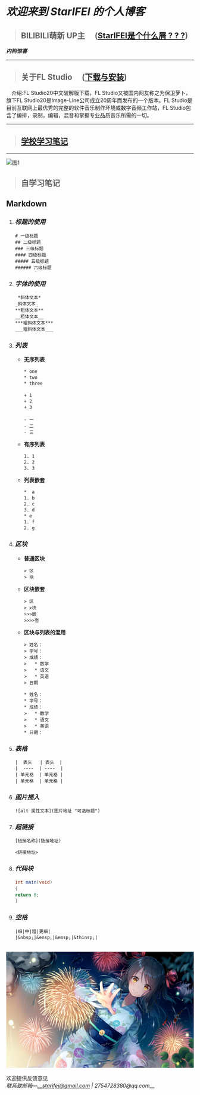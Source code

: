 # _欢迎来到 StarIFEI 的个人博客_

> ## BILIBILI萌新 UP主 &emsp;([StarIFEI是个什么屑 ? ? ?](docs/aboutme.md)) 
___内附惊喜___

---

> ## 关于FL Studio &emsp;([下载与安装](docs/FLStudio.md))   

&emsp;介绍:FL Studio20中文破解版下载，FL Studio又被国内网友称之为保卫萝卜，旗下FL Studio20是Image-Line公司成立20周年而发布的一个版本。FL Studio是目前互联网上最优秀的完整的软件音乐制作环境或数字音频工作站，FL Studio包含了编排，录制，编辑，混音和掌握专业品质音乐所需的一切。  

---
> ## [学校学习笔记](docs\studynotes\dl.md)
---

![图1](https://img3.vilipix.com/picture/pages/regular/2021/07/09/21/21/92127758_p0_master1200.jpg)  

> ## 自学习笔记 ##  

## Markdown ##
1. ### _标题的使用_ ###  

      ```
      # 一级标题
      ## 二级标题
      ### 三级标题
      #### 四级标题
      ##### 五级标题
      ###### 六级标题
      ```

2. ### _字体的使用_ ###  

      ```
       *斜体文本*
      _斜体文本_
      **粗体文本**
      __粗体文本__
      ***粗斜体文本***
      ___粗斜体文本___
      ```

3. ### _列表_ ###  
   * __无序列表__
     
      ```
      * one
      * two
      * three
       
      + 1
      + 2
      + 3
       
      - 一
      - 二
      - 三
      ```

   * __有序列表__

      ```
      1. 1
      2. 2
      3. 3
      ```

   * __列表嵌套__

      ```
      *  a
      1. b
      2. c
      3. d
      * e
      1. f
      2. g
      ```

4. ### _区块_ ###
   * __普通区块__

      ```
      > 区
      > 块
      ```

   * __区块嵌套__

      ```
      > 区
      > >块
      >>>嵌
      >>>>套
      ```

   * __区块与列表的混用__

      ```
      > 姓名：
      > 学号：
      > 成绩：
      >   * 数学
      >   * 语文
      >   * 英语
      > 日期
      ```

      ```
      * 姓名：
      * 学号：
      * 成绩：
      >   * 数学
      >   * 语文
      >   * 英语
      * 日期：
      ```

5. ### _表格_ ###

      ```
      |  表头   | 表头  |
      |  ----  | ----  |
      | 单元格  | 单元格 |
      | 单元格  | 单元格 |
      ```

6. ### _图片插入_ ###

      ```
      ![alt 属性文本](图片地址 "可选标题")
      ```

7. ### _超链接_ ###

      ```
      [链接名称](链接地址)
      ```
      ```
      <链接地址>
      ```

8. ### _代码块_ ###

      ```java
      int main(void)
      {
      return 0;
      }
      ```

9. ### _空格_ ###

      ```
      |细|中|粗|更细|
      |&nbsp;|&ensp;|&emsp;|&thinsp;|
      ```

&emsp;&emsp; ![图片2](image/64992682_p0_master1200.jpg)

欢迎提供反馈意见  
_联系致邮箱—__starifei@gmail.com | 2754728380@qq.com___
